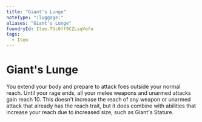 ```yaml
---
title: "Giant's Lunge"
noteType: ":luggage:"
aliases: "Giant's Lunge"
foundryId: Item.TUc6ff9CZLsqVefu
tags:
  - Item
---
```


# Giant's Lunge

You extend your body and prepare to attack foes outside your normal reach. Until your rage ends, all your melee weapons and unarmed attacks gain reach 10. This doesn't increase the reach of any weapon or unarmed attack that already has the reach trait, but it does combine with abilities that increase your reach due to increased size, such as Giant's Stature.
